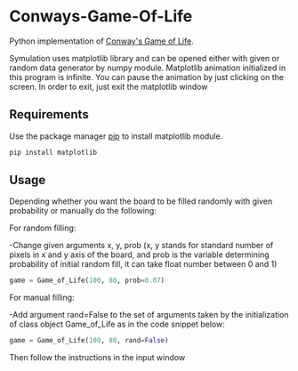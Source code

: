 # Conways-Game-Of-Life

Python implementation of [Conway's Game of Life](https://en.wikipedia.org/wiki/Conway%27s_Game_of_Life). 

Symulation uses matplotlib library and can be opened either with given or random data generator by numpy module.
Matplotlib animation initialized in this program is infinite. You can pause the animation by just clicking on the screen. In order to exit, just exit the matplotlib window

## Requirements

Use the package manager [pip](https://pip.pypa.io/en/stable/) to install matplotlib module.

```bash
pip install matplotlib
```

## Usage

Depending whether you want the board to be filled randomly with given probability or manually do the following:

For random filling:

-Change given arguments x, y, prob (x, y stands for standard number of pixels in x and y axis of the board, and prob is the variable determining probability of initial random fill, it can take float number between 0 and 1)

```python
game = Game_of_Life(100, 80, prob=0.07)
```

For manual filling:

-Add argument rand=False to the set of arguments taken by the initialization of class object Game_of_Life as in the code snippet below:

```python
game = Game_of_Life(100, 80, rand=False)
```
Then follow the instructions in the input window
